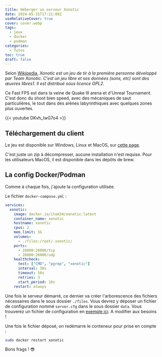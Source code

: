 ```yaml
---
title: Héberger un serveur Xonotic
date: 2024-05-31T17:21:09Z
useRelativeCover: true
cover: cover.webp
tags:
  - jeux
  - docker
  - podman
categories:
  - Tutos
toc: true
draft: false
---
```


Selon [Wikipedia](https://fr.wikipedia.org/wiki/Xonotic), *Xonotic est un jeu de tir à la première personne développé par Team Xonotic. C'est un jeu libre et ses données (sons, etc) sont des œuvres libres1. Il est distribué sous licence GPL2.*

Ce Fast FPS est dans la veine de Quake III arena et d'Unreal Tournament. C'est donc du shoot bien speed, avec des mécaniques de saut particulières, le tout dans des arènes labyrinthiques avec quelques zones plus ouvertes.

{{< youtube DKvh_IwG7o4 >}}

## Téléchargement du client

Le jeu est disponible sur Windows, Linux et MacOS, sur [cette page](https://xonotic.org/download/).

C'est juste un zip à décompresser, aucune installation n'est requise. Pour les utilisateurs MacOS, il est disponible dans les dépôts de brew.

## La config Docker/Podman

Comme à chaque fois, j'ajoute la configuration utilisée.

Le fichier `docker-compose.yml` :

```yml
services:
  xonotic:
    image: docker.io/itom34/xonotic:latest
    container_name: xonotic
    hostname: xonotic
    cpus: 2
    mem_limit: 1G
    volumes:
      - ./files:/root/.xonotic/
    ports:
      - 26000:26000/tcp
      - 26000:26000/udp
    healthcheck:
      test: ["CMD", "pgrep", "xonotic"]
      interval: 30s
      timeout: 10s
      retries: 3
      start_period: 10s
    restart: always
```

Une fois le serveur démarré, ce dernier va créer l'arborescence des fichiers nécessaires dans le sous dossier `./files`. Vous devrez y déposer un fichier de configuration nommé `server.cfg` dans le sous dossier `data`. Vous trouverez un fichier de configuration en [exemple ici](/files/heberger-un-serveur-xonotic/server.cfg.sample). A modifier aux besoins !

Une fois le fichier déposé, on redémarre le conteneur pour prise en compte :

```bash
sudo docker restart xonotic
```

Bons frags ! :sunglasses:
